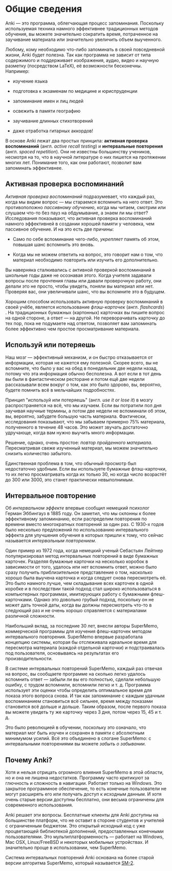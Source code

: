 # Общие сведения

<!-- toc -->

Anki — это программа, облегчающая процесс запоминания. Поскольку используемая
техника намного эффективнее традиционных методов обучения, вы можете
значительно сократить время, потраченное на заучивание материала или значительно
увеличить объем выученного.

Любому, кому необходимо что-либо запоминать в своей повседневной жизни,
Anki будет полезна. Так как программа не зависит от типа содержимого и
поддерживает изображения, аудио, видео и научную разметку (посредством LaTeX),
её возможности бесконечны. Например:

- изучение языка

- подготовка к экзаменам по медицине и юриспруденции

- запоминание имен и лиц людей

- освежить в памяти географию

- заучивание длинных стихотворений

- даже отработка гитарных аккордов!

В основе Anki лежат два простых принципа: __активная проверка воспоминаний__
(англ. _active recall testing_) и __интервальные повторения__ (англ. _spaced
repetition_). Они не известны большинству учеников, несмотря на то, что в
научной литературе о них пишется на протяжении многих лет. Понимание того, как
они работают, позволит вам запоминать эффективнее.

## Активная проверка воспоминаний

_Активная проверка воспоминаний_ подразумевает, что каждый раз, когда мы видим
вопрос — мы стараемся вспомнить на него ответ. Это противоположно
_пассивному обучению_, когда мы читаем, смотрим или слушаем что-то без пауз на
обдумывание, а знаем ли мы ответ? Исследования показывают, что активная проверка
воспоминаний намного эффективней в создании хорошей памяти у человека, чем
пассивное обучение. И на это есть две причины:

- Само по себе вспоминание чего-либо, _укрепляет_ память об этом, повышая шанс
    вспомнить это вновь.

- Когда мы не можем ответить на вопрос, это говорит нам о том, что материал
    необходимо повторить или изучить его дополнительно.

Вы наверняка сталкивались с активной проверкой воспоминаний в школьные годы
даже не осознавая этого. Когда учителя задавали вопросы после прочтения главы
или давали проверочную работу, они делали это не просто, чтобы увидеть, поняли
вы материал или нет. Проверяя вас, они увеличивали шанс, что вы вспомните это
в будущем.

Хорошим способом использовать активную проверку воспоминаний в своей учёбе,
является использование _флэш-карточек_ (англ. _flashcards_) . На традиционных
бумажных (картонных) карточках вы пишите вопрос на одной стороне, а ответ — на
другой. Не переворачивать карточку до тех пор, пока не подумаете над ответом,
позволяет вам запоминать более эффективно чем простое просматривание материала.

## Используй или потеряешь

Наш мозг — эффективный механизм, и он быстро отказывается от информации,
которая не кажется ему полезной. Скорее всего, вы не вспомните, что было у вас
на обед в понедельник две недели назад, потому что эта информация обычно
бесполезна. А вот если в тот день вы были в фантастическом ресторане и потом
ещё две недели рассказывали всем вокруг о том, как это было здорово, вы,
вероятно, будете помнить всё в мельчайших подробностях.

Принцип "используй или потеряешь" (англ. _use it or lose it_) в мозгу
распространяется на всё, что мы изучаем. Если вы потратили пол дня заучивая
научные термины, а потом две недели не вспоминали об этом, вы, вероятно,
забудете большую часть материала. Фактически, исследования показывают, что мы
забываем примерно 75% материала, полученного в течение 48 часов. Это может
звучать достаточно удручающе, когда вам нужно выучить много информации.

Решение, однако, очень простое: _повтор пройденного материала_. Пересматривая
свеже изученный материал, мы можем значительно снизить количество забытого.

Единственная проблема в том, что обычный просмотр был недостаточно удобным. Если
вы используете бумажные флэш-карточки, то их легко просматривать когда их только 30,
но когда число возрастёт до 300 или 3000, это станет практически невыполнимым.

## Интервальное повторение

Об _интервальном эффекте_ впервые сообщил немецкий психолог Герман Эббингауз
в 1885 году. Он заметил, что мы склонны к более эффективному запоминанию, если
распределим повторения по времени вместо многократных повторений за один раз.
С 1930-х годов было несколько предложений по использованию интервального
эффекта для улучшения обучения в которых пришли к тому, что сейчас называется
_интервальным повторением_.

Один пример из 1972 года, когда немецкий ученый Себастьян Лейтнер
популяризировал метод интервальных повторений в виде бумажных карточек.
Разделяя бумажные карточки на несколько коробок в зависимости от того, удалось
или нет вспомнить ответ, можно было сразу получить приблизительное
представление о том, насколько хорошо была выучена карточка и когда следует
снова пересмотреть её. Это было намного лучше, чем складывание всех карточек в
одной коробке и в последствии такой подход стал широко использоваться в
компьютерных программах, имитирующих работу с бумажными флеш-карточками. Однако
это довольно грубый подход, поскольку он не может дать точной даты, когда вы
должны пересмотреть что-то в следующий раз и не очень хорошо справляется с
материалами различной сложности.

Наибольший вклад, за последние 30 лет, внесли авторы SuperMemo, коммерческой
программы для изучения флеш-карточек методом интервального повторения.
SuperMemo впервые разработала концепцию системы, которая бы отслеживала
идеальное время для пересмотра материала (каждой отдельной карточки) и
подстраивалась под пользователя, основываясь на результатах его
производительности.

В системе интервальных повторений SuperMemo, каждый раз отвечая на вопрос, вы
сообщаете программе на сколько легко удалось вспомнить ответ — забыли ли вы
его полностью, сделали небольшую ошибку, с трудом вспомнили, вспомнили легко
и т. д. Программа использует эти оценки чтобы определить оптимальное время для
показа этого вопроса снова. И так как запоминание с каждым удачным
воспоминанием становиться всё сильнее, время между показами становится всё
дольше и дольше. Таким образом, после первого показа вы можете увидеть ту же
карточку через 3 дня, потом через 15, 45 и т. д.

Это было революцией в обучении, поскольку это означало, что материал мог быть
изучен и сохранен в памяти с абсолютным минимумом усилий. Всё это объединено в
слогане SuperMemo: с интервальными повторениями вы можете _забыть о забывании_.

## Почему Anki?

Хотя и нельзя отрицать огромного влияния SuperMemo в этой области, но и она не
лишена недостатков. Программу часто критикуют за глючность и сложность в
навигации. Работает только на Windows. Это закрытое программное обеспечение,
то есть конечные пользователи не могут расширять его или получать доступ к
исходным данным. И хотя очень старые версии доступны бесплатно, они весьма
ограничены для современного использования.

Anki решает эти вопросы. Бесплатные клиенты для Anki доступны на большинстве
платформ, что не оставит в стороне студентов и учителей с ограниченным
бюджетом. Это открытый исходный код с уже процветающей библиотекой дополнений,
предоставленных конечными пользователями. Это мультиплатформенность — работает
на Windows, Mac OSX, Linux/FreeBSD и некоторых мобильных устройствах.
И значительно проще в использовании, чем SuperMemo.

Система интервальных повторений Anki основана на более старой версии алгоритма
SuperMemo, который называется [SM-2](faqs.md).
